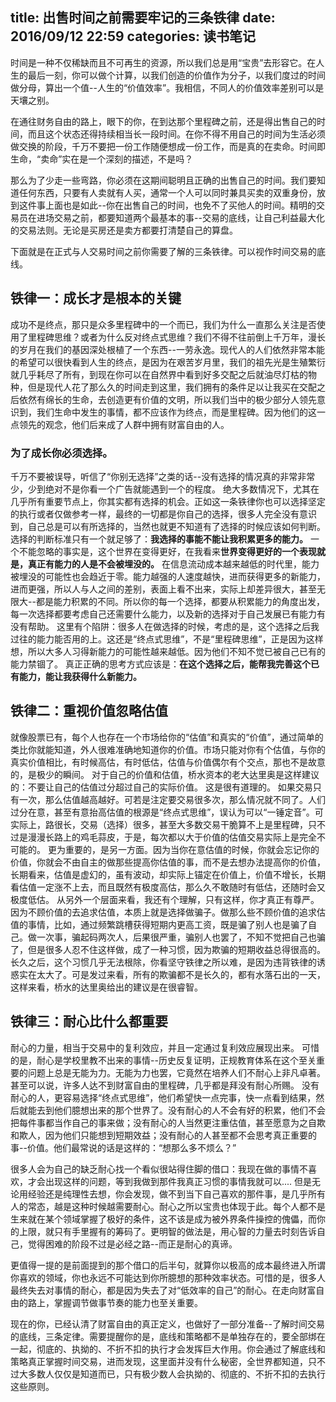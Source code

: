 title: 出售时间之前需要牢记的三条铁律
date: 2016/09/12  22:59
categories: 读书笔记
---
  
时间是一种不仅稀缺而且不可再生的资源，所以我们总是用“宝贵”去形容它。在人生的最后一刻，你可以做个计算，以我们创造的价值作为分子，以我们度过的时间做分母，算出一个值--人生的“价值效率”。我相信，不同人的价值效率差别可以是天壤之别。

在通往财务自由的路上，眼下的你，在到达那个里程碑之前，还是得出售自己的时间，而且这个状态还得持续相当长一段时间。在你不得不用自己的时间为生活必须做交换的阶段，千万不要把一份工作随便想成一份工作，而是真的在卖命。时间即生命，“卖命”实在是一个深刻的描述，不是吗？

那么为了少走一些弯路，你必须在这期间聪明且正确的出售自己的时间。我们要知道任何东西，只要有人卖就有人买，通常一个人可以同时兼具买卖的双重身份，放到这件事上面也是如此--你在出售自己的时间，也免不了买他人的时间。精明的交易员在进场交易之前，都要知道两个最基本的事--交易的底线，让自己利益最大化的交易法则。无论是买房还是卖方都要打清楚自己的算盘。

下面就是在正式与人交易时间之前你需要了解的三条铁律。可以视作时间交易的底线。
## 铁律一：成长才是根本的关键
成功不是终点，那只是众多里程碑中的一个而已，我们为什么一直那么关注是否使用了里程碑思维？或者为什么反对终点式思维？我们不得不往前倒上千万年，漫长的岁月在我们的基因深处根植了一个东西--一劳永逸。现代人的人们依然非常本能的希望可以很快看到人生的终点，是因为在艰苦岁月里，我们的祖先光是生殖繁衍就几乎耗尽了所有，到现在你可以在自然界中看到好多交配之后就油尽灯枯的物种，但是现代人花了那么久的时间走到这里，我们拥有的条件足以让我买在交配之后依然有绵长的生命，去创造更有价值的文明，所以我们当中的极少部分人领先意识到，我们生命中发生的事情，都不应该作为终点，而是里程碑。因为他们的这一点领先的观念，他们后来成了人群中拥有财富自由的人。

### 为了成长你必须选择。
千万不要被误导，听信了“你别无选择”之类的话--没有选择的情况真的非常非常少，少到绝对不是你看一个广告就能遇到一个的程度。
绝大多数情况下，尤其在几乎所有重要节点上，你其实都有选择的机会。正如这一条铁律你也可以选择坚定的执行或者仅做参考一样，最终的一切都是你自己的选择，很多人完全没有意识到，自己总是可以有所选择的，当然也就更不知道有了选择的时候应该如何判断。选择的判断标准只有一个就足够了：**我选择的事能不能让我积累更多的能力。**
一个不能忽略的事实是，这个世界在变得更好，在我看来**世界变得更好的一个表现就是，真正有能力的人是不会被埋没的。** 在信息流动成本越来越低的时代里，能力被埋没的可能性也会趋近于零。能力越强的人速度越快，进而获得更多的新能力，进而更强，所以人与人之间的差别，表面上看不出来，实际上却差异很大，甚至无限大--都是能力积累的不同。所以你的每一个选择，都要从积累能力的角度出发，每一次选择都要考虑自己还需要什么能力，以及新的选择对于自己发展已有能力有没有帮助。
这里有个陷阱：很多人在做选择的时候，考虑的是，这个选择之后我过往的能力能否用的上。这还是“终点式思维”，不是“里程碑思维”，正是因为这样想，所以大多人习得新能力的可能性越来越低。因为他们不知不觉已被自己已有的能力禁锢了。
真正正确的思考方式应该是：**在这个选择之后，能帮我完善这个已有能力，能让我获得什么新能力。**


## 铁律二：重视价值忽略估值
就像股票已有，每个人也存在一个市场给你的“估值”和真实的“价值”，通过简单的类比你就能知道，外人很难准确地知道你的价值。市场只能对你有个估值，与你的真实价值相比，有时候高估，有时低估，估值与价值偶尔有个交点，那也不是故意的，是极少的瞬间。
对于自己的价值和估值，桥水资本的老大达里奥是这样建议的：不要让自己的估值过分超过自己的实际价值。
这是很有道理的。
如果交易只有一次，那么估值越高越好。可若是注定要交易很多次，那么情况就不同了。人们过分在意，甚至有意抬高估值的根源是“终点式思维”，误认为可以“一锤定音”。可实际上，路很长，交易（选择）很多，甚至大多数交易干脆算不上是里程碑，只不过是漫漫长路上的鸡毛蒜皮，于是，每次都以大于价值的估值交易实际上是完全不可能的。
更为重要的，是另一方面。因为当你在意估值的时候，你就会忘记你的价值，你就会不由自主的做那些提高你估值的事，而不是去想办法提高你的价值，长期看来，估值是虚幻的，虽有波动，却实际上锚定在价值上，价值不增长，长期看估值一定涨不上去，而且既然有极度高估，那么久不敢随时有低估，还随时会又极度低估。
从另外一个层面来看，我还有个理解，只有这样，你才真正有尊严。因为不顾价值的去追求估值，本质上就是选择做骗子。做那么些不顾价值的追求估值的事情，比如，通过频繁跳槽获得短期内更高工资，既是骗了别人也是骗了自己。做一次事，骗起码两次人，后果很严重，骗别人也罢了，不知不觉把自己也骗了，但是很多人忍不住这样做，成了一种习惯，因为欺骗的短期收益总得很高的。长久之后，这个习惯几乎无法根除，你看坚守铁律之所以难，是因为违背铁律的诱惑实在太大了。可是发过来看，所有的欺骗都不是长久的，都有水落石出的一天，这样来看，桥水的达里奥给出的建议是在很睿智。


## 铁律三：耐心比什么都重要
耐心的力量，相当于交易中的复利效应，并且一定通过复利效应展现出来。
可惜的是，耐心是学校里教不出来的事情--历史反复证明，正规教育体系在这个至关重要的问题上总是无能为力。无能为力也罢，它竟然在培养人们不耐心上非凡卓著。甚至可以说，许多人达不到财富自由的里程碑，几乎都是拜没有耐心所赐。
没有耐心的人，更容易选择“终点式思维”，他们希望快一点完事，快一点看到结果，然后就能去到他们臆想出来的那个世界了。没有耐心的人不会有好的积累，他们不会把每件事都当作自己的事来做；没有耐心的人当然更注重估值，甚至愿意为之自欺和欺人，因为他们只能想到短期效益；没有耐心的人甚至都不会思考真正重要的事--价值。他们最常说的话是这样的：“想那么多不烦么？”

很多人会为自己的缺乏耐心找一个看似很站得住脚的借口：我现在做的事情不喜欢，才会出现这样的问题，等到我做到那件我真正习惯的事情我就可以....
但是无论用经验还是纯理性去想，你会发现，做不到当下自己喜欢的那件事，是几乎所有人的常态，越是这种时候越需要耐心。耐心之所以宝贵也体现于此。每个人都不是生来就在某个领域掌握了极好的条件，这不该是成为被外界条件操控的傀儡，而你的上限，就只有手里握有的筹码了。更明智的做法是，用心智的力量去时刻告诉自己，觉得困难的阶段不过是必经之路--而正是耐心的真谛。

更值得一提的是前面提到的那个借口的后半句，就算你以极高的成本最终进入所谓你喜欢的领域，你也永远不可能达到你所臆想的那种效率状态。可惜的是，很多人最终失去对事情的耐心，都是因为失去了对“低效率的自己”的耐心。在走向财富自由的路上，掌握调节做事节奏的能力也至关重要。

现在的你，已经认清了财富自由的真正定义，也做好了一部分准备--了解时间交易的底线，三条定律。需要提醒你的是，底线和策略都不是单独存在的，要全部绑在一起，彻底的、执拗的、不折不扣的执行才会发挥巨大作用。你会通过了解底线和策略真正掌握时间交易，进而发现，这里面并没有什么秘密，全世界都知道，只不过大多数人仅仅是知道而已，只有极少数人会执拗的、彻底的、不折不扣的去执行这些原则。










